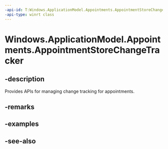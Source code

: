 ```yaml
---
-api-id: T:Windows.ApplicationModel.Appointments.AppointmentStoreChangeTracker
-api-type: winrt class
---
```


<!-- Class syntax.
public class AppointmentStoreChangeTracker : Windows.ApplicationModel.Appointments.IAppointmentStoreChangeTracker
-->

# Windows.ApplicationModel.Appointments.AppointmentStoreChangeTracker

## -description
Provides APIs for managing change tracking for appointments.

## -remarks


## -examples

## -see-also
